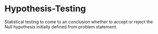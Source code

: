 # Hypothesis-Testing
Statistical testing to come to an conclusion whether to accept or reject the Null hypothesis initially defined from problem statement.
